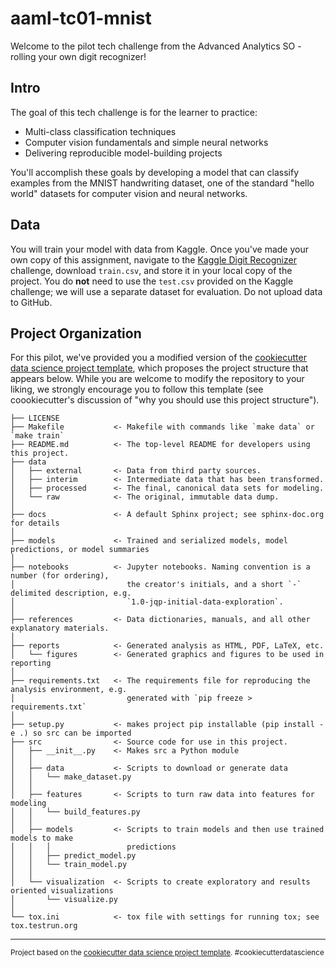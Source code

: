 # aaml-tc01-mnist

Welcome to the pilot tech challenge from the Advanced Analytics SO - rolling your own digit recognizer!

## Intro
The goal of this tech challenge is for the learner to practice:
 * Multi-class classification techniques
 * Computer vision fundamentals and simple neural networks
 * Delivering reproducible model-building projects

You'll accomplish these goals by developing a model that can classify examples from the MNIST handwriting dataset, one of the standard "hello world" datasets for computer vision and neural networks. 

## Data
You will train your model with data from Kaggle. Once you've made your own copy of this assignment, navigate to the [Kaggle Digit Recognizer](https://www.kaggle.com/c/digit-recognizer/data) challenge, download `train.csv`, and store it in your local copy of the project. You do **not** need to use the `test.csv` provided on the Kaggle challenge; we will use a separate dataset for evaluation. Do not upload data to GitHub.


## Project Organization
For this pilot, we've provided you a modified version of the [cookiecutter data science project template](https://drivendata.github.io/cookiecutter-data-science/), which proposes the project structure that appears below. While you are welcome to modify the repository to your liking, we strongly encourage you to follow this template (see coookiecutter's discussion of "why you should use this project structure").


    ├── LICENSE
    ├── Makefile           <- Makefile with commands like `make data` or `make train`
    ├── README.md          <- The top-level README for developers using this project.
    ├── data
    │   ├── external       <- Data from third party sources.
    │   ├── interim        <- Intermediate data that has been transformed.
    │   ├── processed      <- The final, canonical data sets for modeling.
    │   └── raw            <- The original, immutable data dump.
    │
    ├── docs               <- A default Sphinx project; see sphinx-doc.org for details
    │
    ├── models             <- Trained and serialized models, model predictions, or model summaries
    │
    ├── notebooks          <- Jupyter notebooks. Naming convention is a number (for ordering),
    │                         the creator's initials, and a short `-` delimited description, e.g.
    │                         `1.0-jqp-initial-data-exploration`.
    │
    ├── references         <- Data dictionaries, manuals, and all other explanatory materials.
    │
    ├── reports            <- Generated analysis as HTML, PDF, LaTeX, etc.
    │   └── figures        <- Generated graphics and figures to be used in reporting
    │
    ├── requirements.txt   <- The requirements file for reproducing the analysis environment, e.g.
    │                         generated with `pip freeze > requirements.txt`
    │
    ├── setup.py           <- makes project pip installable (pip install -e .) so src can be imported
    ├── src                <- Source code for use in this project.
    │   ├── __init__.py    <- Makes src a Python module
    │   │
    │   ├── data           <- Scripts to download or generate data
    │   │   └── make_dataset.py
    │   │
    │   ├── features       <- Scripts to turn raw data into features for modeling
    │   │   └── build_features.py
    │   │
    │   ├── models         <- Scripts to train models and then use trained models to make
    │   │   │                 predictions
    │   │   ├── predict_model.py
    │   │   └── train_model.py
    │   │
    │   └── visualization  <- Scripts to create exploratory and results oriented visualizations
    │       └── visualize.py
    │
    └── tox.ini            <- tox file with settings for running tox; see tox.testrun.org


--------

<p><small>Project based on the <a target="_blank" href="https://drivendata.github.io/cookiecutter-data-science/">cookiecutter data science project template</a>. #cookiecutterdatascience</small></p>
